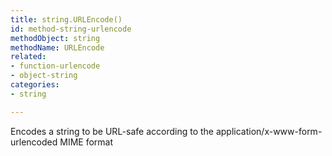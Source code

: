 ```yaml
---
title: string.URLEncode()
id: method-string-urlencode
methodObject: string
methodName: URLEncode
related:
- function-urlencode
- object-string
categories:
- string

---
```


Encodes a string to be URL-safe according to the application/x-www-form-urlencoded MIME format
